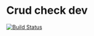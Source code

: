 
# Crud check dev

[![Build Status](http://ec2-54-198-58-209.compute-1.amazonaws.com:8080/buildStatus/icon?job=ci-dev)](http://ec2-54-198-58-209.compute-1.amazonaws.com:8080/job/ci-dev/)
